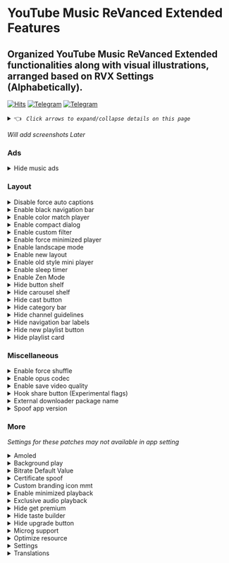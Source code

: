 # YouTube Music ReVanced Extended Features

## Organized YouTube Music ReVanced Extended functionalities along with visual illustrations, arranged based on RVX Settings (Alphabetically).

[![Hits](https://hits.sh/github.com/kazimmt/rvx-music-features/hits.svg)](https://hits.sh/github.com/kazimmt/rvx-music-features/hits/) [![Telegram](https://img.shields.io/static/v1?label=Telegram&message=@ReVanced_MMT&color=0088cc)](https://t.me/ReVanced_MMT) [![Telegram](https://img.shields.io/static/v1?label=Telegram&message=@ReVancedBuildMMT&color=0088cc)](https://t.me/ReVancedBuildMMT)

<details><summary> 👈 <code><i> Click arrows to expand/collapse details on this page </i></code></summary></details>

<i>Will add screenshots Later</i>

### Ads

<details>
<summary>
Hide music ads</summary>

>Hides ads before playing a music.

</details>

### Layout

<details>
<summary>
Disable force auto captions</summary>

>Disables forced auto captions.

</details>

<details>
<summary>
Enable black navigation bar</summary>

>Sets the navigation bar color to black.

</details>

<details>
<summary>
Enable color match player</summary>

>Matches the color of the mini player and the fullscreen player.

</details>

<details>
<summary>
Enable compact dialog</summary>

>Enable compact dialog on phone.

</details>

<details>
<summary>
Enable custom filter</summary>

>Enables custom filter to hide layout components.

<i>WIth edit custom filter menu, you can add/edit layout components to filter</i>
</details>

<details>
<summary>
Enable force minimized player</summary>

>Permanently keep player minimized even if another track is played.

</details>

<details>
<summary>
Enable landscape mode</summary>

>Enables entry into landscape mode by screen rotation on the phone.

</details>

<details>
<summary>
Enable new layout</summary>

>Enable new player layouts. (YT Music v5.47.51+)

</details>

<details>
<summary>
Enable old style mini player</summary>

>Return the mini players to old style. (for YT Music v5.55.53+)

</details>

<details>
<summary>
Enable sleep timer</summary>

>Add sleep timer to flyout menu.

</details>

<details>
<summary>
Enable Zen Mode</summary>

>Adds a grey tint to the video player to reduce eye strain.

</details>

<details>
<summary>
Hide button shelf</summary>

>Hides the button shelf from homepage and explorer.

</details>

<details>
<summary>
Hide carousel shelf</summary>

>Hides the carousel shelf from homepage and explorer.

</details>

<details>
<summary>
Hide cast button</summary>

>Hides the cast button in the video player and header.

</details>

<details>
<summary>
Hide category bar</summary>

>Hides the music category bar at the top of the homepage.

</details>

<details>
<summary>
Hide channel guidelines</summary>

>Hides channel guidelines at the tof of comments.

</details>

<details>
<summary>
Hide navigation bar labels</summary>

>Hides labels in navigation bar.

</details>

<details>
<summary>
Hide new playlist button</summary>

>Hide the "New playlist" button in the library.

</details>

<details>
<summary>
Hide playlist card</summary>

>Hides the playlist card from homepage.

</details>

### Miscellaneous

<details>
<summary>
Enable force shuffle</summary>

>Enable force shuffle even if another track is played.

</details>

<details>
<summary>
Enable opus codec</summary>

>Enables 250/251 opus codec when playing audio.

</details>

<details>
<summary>
Enable save video quality</summary>

>Save the video quality value whenever you change the video quality.

</details>

<details>
<summary>
Hook share button (Experimental flags)</summary>

>Replace share button with external download button.

</details>

<details>
<summary>
External downloader package name</summary>

>Options to select package name of your installed downloader app

</details>

<details>
<summary>
Spoof app version</summary>

>Spoof the YouTube Music client version.

</details>

### More

<i>Settings for these patches may not available in app setting</i>

<details>
<summary>
Amoled</summary>

>Applies pure black theme in flyout panels.

</details>

<details>
<summary>
Background play</summary>

>Enables playing music in the background.

</details>

<details>
<summary>
Bitrate Default Value</summary>

>Set the audio quality to "Always High" when you first install the app.

</details>

<details>
<summary>
Certificate spoof</summary>

>Spoofs the YouTube Music certificate for Android Auto.

</details>

<details>
<summary>
Custom branding icon mmt</summary>

>Changes the YouTube Music launcher icon to MMT.

</details>

<details>
<summary>
Enable minimized playback</summary>

>Enables minimized playback on Kids music.

</details>

<details>
<summary>
Exclusive audio playback</summary>

>Enables the option to play music without video.

</details>

<details>
<summary>
Hide get premium</summary>

>Hides "Get Premium" label from the account menu.

</details>

<details>
<summary>
Hide taste builder</summary>

>Hides the "Tell us which artists you like" card from homepage.

</details>

<details>
<summary>
Hide upgrade button</summary>

>Hides upgrade button from navigation bar and hide upgrade banner from homepage.

</details>

<details>
<summary>
Microg support</summary>

>Allows ReVanced Music to run without root and under a different package name with MicroG.

</details>

<details>
<summary>
Optimize resource</summary>

>Remove unnecessary resources.

</details>

<details>
<summary>
Settings</summary>

>Adds settings for ReVanced to YouTube Music.

</details>

<details>
<summary>
Translations</summary>

>Add Crowdin translations for YouTube Music.

</details>

